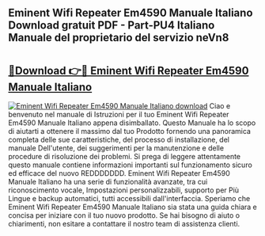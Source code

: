 ## Eminent Wifi Repeater Em4590 Manuale Italiano Download gratuit PDF - Part-PU4 Italiano Manuale del proprietario del servizio neVn8

# <h2><a href="http://dfaod2.blite.top/?on=Eminent+Wifi+Repeater+Em4590+Manuale+Italiano">🔗Download 👉🔴 Eminent Wifi Repeater Em4590 Manuale Italiano</a></h2>

[![Eminent Wifi Repeater Em4590 Manuale Italiano download](https://i.imgur.com/lujVjoI.png)](http://dfaod2.blite.top/?on=Eminent+Wifi+Repeater+Em4590+Manuale+Italiano)
Ciao e benvenuto nel manuale di Istruzioni per il tuo Eminent Wifi Repeater Em4590 Manuale Italiano appena disimballato. Questo Manuale ha lo scopo di aiutarti a ottenere il massimo dal tuo Prodotto fornendo una panoramica completa delle sue caratteristiche, del processo di installazione, del manuale Dell'utente, dei suggerimenti per la manutenzione e delle procedure di risoluzione dei problemi. Si prega di leggere attentamente questo manuale contiene informazioni importanti sul funzionamento sicuro ed efficace del nuovo REDDDDDDD. Eminent Wifi Repeater Em4590 Manuale Italiano ha una serie di funzionalità avanzate, tra cui riconoscimento vocale, Impostazioni personalizzabili, supporto per Più Lingue e backup automatici, tutti accessibili dall'interfaccia. Speriamo che Eminent Wifi Repeater Em4590 Manuale Italiano sia stata una guida chiara e concisa per iniziare con il tuo nuovo prodotto. Se hai bisogno di aiuto o chiarimenti, non esitare a contattare il nostro team di assistenza clienti.
